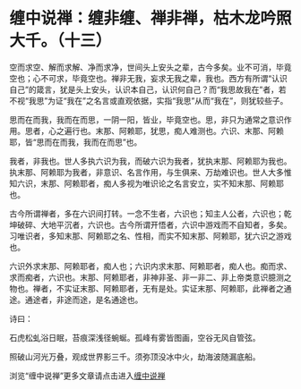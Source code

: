 缠中说禅：缠非缠、禅非禅，枯木龙吟照大千。（十三）
====

			




   空而求空、解而求解、净而求净，世间头上安头之辈，古今多矣。业不可消，毕竟空也；心不可求，毕竟空也。禅非无我，妄求无我之辈，我也。西方有所谓“认识自己”的箴言，犹是头上安头，认识本自己，认识何自己？而“我思故我在”者，若不视“我思”为证“我在”之名言或直观依据，实指“我思”从而“我在”，则犹较些子。







   思而在而我，我而在而思，一阴一阳，皆业，毕竟空也。思，非只为通常之意识作用。思者，心之遍行也。末那、阿赖耶，犹思，痴人难测也。六识、末那、阿赖耶，皆“思而在而我，我而在而思”也。







   我者，非我也。世人多执六识为我，而破六识为我者，犹执末那、阿赖耶为我也。执末那、阿赖耶为我者，非意识、名言作用，与生俱来、万劫难识也。世人大多惟知六识，末那、阿赖耶者，痴人多视为唯识论之名言安立，实不知末那、阿赖耶也。







   古今所谓禅者，多在六识间打转。一念不生者，六识也；知主人公者，六识也；乾坤破碎、大地平沉者，六识也。古今所谓开悟者，六识中游戏而不自知者，多矣。习唯识者，多知末那、阿赖耶之名、性相，而实不知末那、阿赖耶，犹六识之游戏也。







   六识外求末那、阿赖耶者，痴人也；六识内求末那、阿赖耶者，痴人也。痴而求、求而痴者，六识也。末那、阿赖耶者，非神非圣、非一非二、非上帝类意识臆测之物也。禅者，不实证末那、阿赖耶者，无有是处。实证末那、阿赖耶，此禅者之通途。通途者，非途而途，是名通途也。







  诗曰：







石虎松虬浴日眠，苔痕深浅径蜿蜒。孤峰有雾皆图画，空谷无风自管弦。




照破山河光万叠，观成世界影三千。须弥顶没冰中火，劫海波随漏底船。










浏览“缠中说禅”更多文章请点击进入[缠中说禅](http://blog.sina.com.cn/m/chzhshch)









